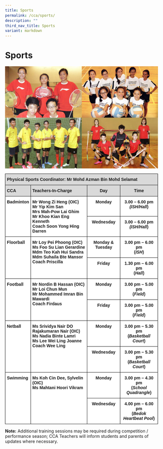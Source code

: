 ```yaml
---
title: Sports
permalink: /cca/sports/
description: ""
third_nav_title: Sports
variant: markdown
---
```

Sports
======

![Sports](/images/Physical-Sports.jpg)

<style type="text/css">
.tg  {border-collapse:collapse;border-spacing:0;}
.tg td{border-color:black;border-style:solid;border-width:1px;font-family:Arial, sans-serif;font-size:14px;
  overflow:hidden;padding:10px 5px;word-break:normal;}
.tg th{border-color:black;border-style:solid;border-width:1px;font-family:Arial, sans-serif;font-size:14px;
  font-weight:normal;overflow:hidden;padding:10px 5px;word-break:normal;}
.tg .tg-xqm4{background-color:#D9D9D9;font-weight:bold;text-align:left;vertical-align:top}
.tg .tg-px6y{background-color:#D9D9D9;font-weight:bold;text-align:center;vertical-align:top}
.tg .tg-dgl5{background-color:#FFF;font-weight:bold;text-align:left;vertical-align:top}
.tg .tg-9hzb{background-color:#FFF;font-weight:bold;text-align:center;vertical-align:top}
</style>
<table class="tg">
<thead>
  <tr>
    <th colspan="4" class="tg-xqm4">Physical Sports Coordinator: Mr Mohd Azman Bin Mohd Selamat</th>
  </tr>
</thead>
<tbody>
  <tr>
    <td class="tg-xqm4">CCA</td>
    <td class="tg-xqm4">Teachers-In-Charge</td>
    <td class="tg-px6y">Day</td>
    <td class="tg-px6y">Time</td>
  </tr>
  <tr>
    <td rowspan="3" class="tg-dgl5">Badminton</td>
    <td rowspan="3" class="tg-dgl5">Mr Wong Zi Heng (OIC)<br>Mr Yip Kim San<br>Mrs Mah-Pow Lai Ghim<br>Mr Khoo Kian Eng Kenneth<br>Coach Soon Yong Hing Darren</td>
    <td class="tg-9hzb">Monday</td>
    <td class="tg-9hzb">3.00 – 6.00 pm <span style="font-style:italic"><br>(ISH/Hall</span>)</td>
  </tr>
  <tr>
    <td class="tg-9hzb">Wednesday</td>
    <td class="tg-9hzb">3.00 – 6.00 pm <span style="font-style:italic"><br>(ISH/Hall</span>)</td>
  </tr>
  <tr>
    
  </tr>
  <tr>
    <td rowspan="2" class="tg-dgl5">Floorball</td>
    <td rowspan="2" class="tg-dgl5">Mr Loy Pei Phoong (OIC)<br>Ms Foo Su Lian Gerardine<br>Mdm Teo Kah Hui Sandra<br>Mdm Suhaila Bte Mansor<br>Coach Priscilla</td>
    <td class="tg-9hzb">Monday &amp; Tuesday</td>
    <td class="tg-9hzb">3.00 pm – 6.00 pm<br>(<span style="font-style:italic">ISH</span>)</td>
  </tr>
  <tr>
    <td class="tg-9hzb">Friday</td>
    <td class="tg-9hzb">1.30 pm – 6.00 pm<br>(<span style="font-style:italic">Hall</span>)</td>
  </tr>
  <tr>
    <td rowspan="2" class="tg-dgl5">Football</td>
    <td rowspan="2" class="tg-dgl5">Mr Nordin B Hassan (OIC) 
			<br>Mr Loi Chun Mun<br>Mr Mohammed Imran Bin Mawardi<br>Coach Firdaus</td>
    <td class="tg-9hzb">Monday</td>
    <td class="tg-9hzb">3.00 pm – 5.00 pm<br>(<span style="font-style:italic">Field</span>)</td>
  </tr>
  <tr>
    <td class="tg-9hzb">Friday</td>
    <td class="tg-9hzb">3.00 pm – 5.00 pm<br>(<span style="font-style:italic">Field</span>)</td>
  </tr>
  <tr>
    <td rowspan="2" class="tg-dgl5">Netball</td>
    <td rowspan="2" class="tg-dgl5">	Ms Srividya Nair DO Rajakumaran Nair (OIC)<br>Ms Nadia Binte Lamri<br>Ms Lee Wei Ling Joanne<br>Coach Wee Ling</td>
    <td class="tg-9hzb">Monday</td>
    <td class="tg-9hzb">3.00 pm – 5.30 pm <br>(<span style="font-style:italic">Basketball Court</span>)</td>
  </tr>
  <tr>
    <td class="tg-9hzb">Wednesday</td>
    <td class="tg-9hzb">3.00 pm – 5.30 pm <br>(<span style="font-style:italic">Basketball Court</span>)</td>
  </tr>
	<tr>
    <td rowspan="2" class="tg-dgl5">Swimming</td>
    <td rowspan="2" class="tg-dgl5">Ms Koh Cin Dee, Sylvelin (OIC)<br>	Ms Mahtani Hoori Vikram</td>
    <td class="tg-9hzb">Monday</td>
    <td class="tg-9hzb">3.00 pm – 4.30 pm <br>(<span style="font-style:italic">School Quadrangle</span>)</td>
  </tr>
  <tr>
    <td class="tg-9hzb">Wednesday</td>
    <td class="tg-9hzb">4.00 pm – 6.00 pm <br>(<span style="font-style:italic">Bedok Heartbeat Pool</span>)</td>
  </tr>
</tbody>
</table>

<b>Note:</b>&nbsp;Additional training sessions may be required during competition / performance season; CCA Teachers will inform students and parents of updates where necessary.